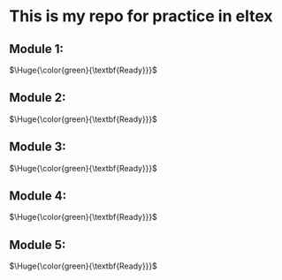 <h1>This is my repo for practice in eltex</h1>
<h2>Module 1:</h2>

$\Huge{\color{green}{\textbf{Ready}}}$
<h2>Module 2:</h2>

$\Huge{\color{green}{\textbf{Ready}}}$
<h2>Module 3:</h2>

$\Huge{\color{green}{\textbf{Ready}}}$
<h2>Module 4:</h2>

$\Huge{\color{green}{\textbf{Ready}}}$
<h2>Module 5:</h2>

$\Huge{\color{green}{\textbf{Ready}}}$
